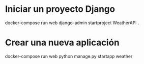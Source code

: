 # Iniciar un proyecto Django

docker-compose run web django-admin startproject WeatherAPI .

# Crear una nueva aplicación

docker-compose run web python manage.py startapp weather
